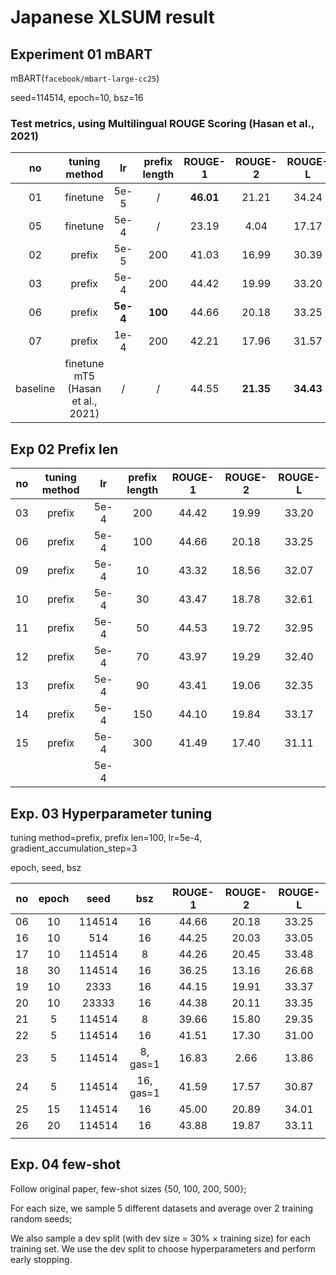 # Japanese XLSUM result

## Experiment 01 mBART

mBART(`facebook/mbart-large-cc25`)

seed=114514, epoch=10, bsz=16

### Test metrics, using Multilingual ROUGE Scoring (Hasan et al., 2021)

|    no    |           tuning method           |    lr    | prefix length |  ROUGE-1  |  ROUGE-2  |  ROUGE-L  |
|:--------:|:---------------------------------:|:--------:|:-------------:|:---------:|:---------:|:---------:|
 |    01    |             finetune              |   5e-5   |       /       | __46.01__ |   21.21   |   34.24   |
 |    05    |             finetune              |   5e-4   |       /       |   23.19   |   4.04    |   17.17   |
 |    02    |              prefix               |   5e-5   |      200      |   41.03   |   16.99   |   30.39   | 
 |    03    |              prefix               |   5e-4   |      200      |   44.42   |   19.99   |   33.20   |
 |    06    |              prefix               | __5e-4__ |    __100__    |   44.66   |   20.18   |   33.25   |
 |    07    |              prefix               |   1e-4   |      200      |   42.21   |   17.96   |   31.57   |
 | baseline | finetune mT5 (Hasan et al., 2021) |    /     |       /       |   44.55   | __21.35__ | __34.43__ |


## Exp 02 Prefix len

| no  | tuning method |  lr  | prefix length | ROUGE-1 | ROUGE-2 | ROUGE-L |
|:---:|:-------------:|:----:|:-------------:|:-------:|:-------:|:-------:|
 | 03  |    prefix     | 5e-4 |      200      |  44.42  |  19.99  |  33.20  |
 | 06  |    prefix     | 5e-4 |      100      |  44.66  |  20.18  |  33.25  |
| 09  |    prefix     | 5e-4 |      10       |  43.32  |  18.56  |  32.07  |
| 10  |    prefix     | 5e-4 |      30       |  43.47  |  18.78  |  32.61  |
| 11  |    prefix     | 5e-4 |      50       |  44.53  |  19.72  |  32.95  |
| 12  |    prefix     | 5e-4 |      70       |  43.97  |  19.29  |  32.40  |
| 13  |    prefix     | 5e-4 |      90       |  43.41  |  19.06  |  32.35  |
| 14  |    prefix     | 5e-4 |      150      |  44.10  |  19.84  |  33.17  |
| 15  |    prefix     | 5e-4 |      300      |  41.49  |  17.40  |  31.11  |
|     |               | 5e-4 |               |         |         |         |


## Exp. 03 Hyperparameter tuning

tuning method=prefix, prefix len=100, lr=5e-4, gradient_accumulation_step=3

epoch, seed, bsz

| no  | epoch |  seed  |    bsz    | ROUGE-1 | ROUGE-2 | ROUGE-L |
|:---:|:-----:|:------:|:---------:|:-------:|:-------:|:-------:|
| 06  |  10   | 114514 |    16     |  44.66  |  20.18  |  33.25  |
| 16  |  10   |  514   |    16     |  44.25  |  20.03  |  33.05  |
| 17  |  10   | 114514 |     8     |  44.26  |  20.45  |  33.48  |
| 18  |  30   | 114514 |    16     |  36.25  |  13.16  |  26.68  |
| 19  |  10   |  2333  |    16     |  44.15  |  19.91  |  33.37  |
| 20  |  10   | 23333  |    16     |  44.38  |  20.11  |  33.35  |
| 21  |   5   | 114514 |     8     |  39.66  |  15.80  |  29.35  |
| 22  |   5   | 114514 |    16     |  41.51  |  17.30  |  31.00  |
| 23  |   5   | 114514 | 8, gas=1  |  16.83  |  2.66   |  13.86  |
| 24  |   5   | 114514 | 16, gas=1 |  41.59  |  17.57  |  30.87  |
| 25  |  15   | 114514 |    16     |  45.00  |  20.89  |  34.01  |
| 26  |  20   | 114514 |    16     |  43.88  |  19.87  |  33.11  |
|     |       |        |           |         |         |         |


## Exp. 04 few-shot

Follow original paper, few-shot sizes {50, 100, 200, 500};

For each size, we sample 5 different datasets and average over 2 training random seeds;

We also sample a dev split (with dev size = 30% × training size) for each training set. 
We use the dev split to choose hyperparameters and perform early stopping.

